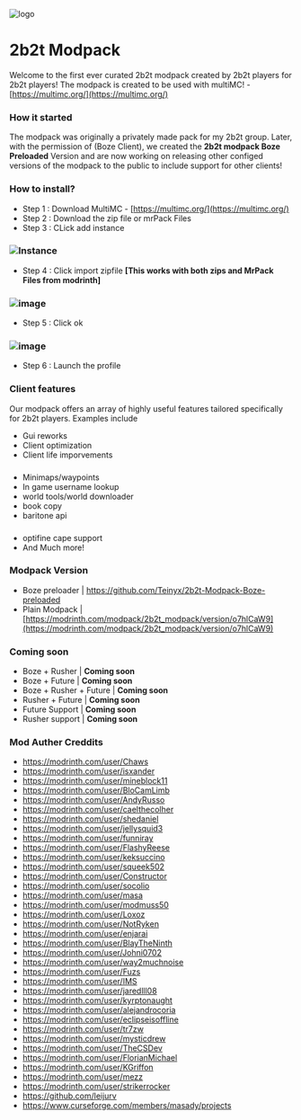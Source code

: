 ![logo](https://cdn.modrinth.com/data/cached_images/472a8b0a9712369d323fc933fce031af358af4e3.png)
# 2b2t Modpack
Welcome to the first ever curated 2b2t modpack created by 2b2t players for 2b2t players! 
The modpack is created to be used with multiMC! -  [https://multimc.org/](https://multimc.org/) 

### How it started
The modpack was originally a privately made pack for my 2b2t group. Later, with the permission of (Boze Client), we created the **2b2t modpack Boze Preloaded** Version and are now working on releasing other configed versions of the modpack to the public to include support for other clients!

### How to install?
- Step 1 : Download MultiMC - [https://multimc.org/](https://multimc.org/)
- Step 2 : Download the zip file or mrPack Files
- Step 3 : CLick add instance 
### ![Instance](https://cdn.modrinth.com/data/cached_images/cc413928a9c61242a7399641b79fd532271921ba.png)
- Step 4 : Click import zipfile **[This works with both zips and MrPack Files from modrinth]**
### ![image](https://github.com/Teinyx/2b2t-Modpack-Boze-preloaded/assets/168003075/53b63d9e-a739-484d-9d12-c0e4c9a68546)
- Step 5 : Click ok
### ![image](https://github.com/Teinyx/2b2t-Modpack-Boze-preloaded/assets/168003075/ed5ce351-8bc0-45b2-8e5c-1f436d6397cf)
- Step 6 : Launch the profile




### Client features
Our modpack offers an array of highly useful features tailored specifically for 2b2t players. Examples include
- Gui reworks
- Client optimization
- Client life imporvements
###
- Minimaps/waypoints
- In game username lookup
- world tools/world downloader
- book copy
- baritone api 
###
- optifine cape support 
- And Much more!


### Modpack Version
- Boze preloader | https://github.com/Teinyx/2b2t-Modpack-Boze-preloaded
- Plain Modpack  | [https://modrinth.com/modpack/2b2t_modpack/version/o7hlCaW9](https://modrinth.com/modpack/2b2t_modpack/version/o7hlCaW9)
### Coming soon

- Boze + Rusher | **Coming soon**
- Boze + Future | **Coming soon**
- Boze + Rusher + Future | **Coming soon**
- Rusher + Future | **Coming soon**
- Future Support | **Coming soon**
- Rusher support | **Coming soon**

### Mod Auther Creddits
- https://modrinth.com/user/Chaws
- https://modrinth.com/user/isxander
- https://modrinth.com/user/mineblock11
- https://modrinth.com/user/BloCamLimb
- https://modrinth.com/user/AndyRusso
- https://modrinth.com/user/caelthecolher
- https://modrinth.com/user/shedaniel
- https://modrinth.com/user/jellysquid3
- https://modrinth.com/user/funniray
- https://modrinth.com/user/FlashyReese
- https://modrinth.com/user/keksuccino
- https://modrinth.com/user/squeek502
- https://modrinth.com/user/Constructor
- https://modrinth.com/user/socolio
- https://modrinth.com/user/masa
- https://modrinth.com/user/modmuss50
- https://modrinth.com/user/Loxoz
- https://modrinth.com/user/NotRyken
- https://modrinth.com/user/enjarai
- https://modrinth.com/user/BlayTheNinth
- https://modrinth.com/user/Johni0702
- https://modrinth.com/user/way2muchnoise
- https://modrinth.com/user/Fuzs
- https://modrinth.com/user/IMS
- https://modrinth.com/user/jaredlll08
- https://modrinth.com/user/kyrptonaught
- https://modrinth.com/user/alejandrocoria
- https://modrinth.com/user/eclipseisoffline
- https://modrinth.com/user/tr7zw
- https://modrinth.com/user/mysticdrew
- https://modrinth.com/user/TheCSDev
- https://modrinth.com/user/FlorianMichael
- https://modrinth.com/user/KGriffon
- https://modrinth.com/user/mezz
- https://modrinth.com/user/strikerrocker
- https://github.com/leijurv
- https://www.curseforge.com/members/masady/projects
